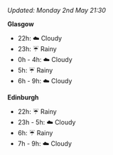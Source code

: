 *Updated: Monday 2nd May 21:30*

**Glasgow**

* 22h: :cloud: Cloudy
* 23h: :umbrella: Rainy
* 0h - 4h: :cloud: Cloudy
* 5h: :umbrella: Rainy
* 6h - 9h: :cloud: Cloudy

**Edinburgh**

* 22h: :umbrella: Rainy
* 23h - 5h: :cloud: Cloudy
* 6h: :umbrella: Rainy
* 7h - 9h: :cloud: Cloudy
